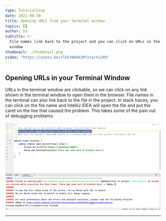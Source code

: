 ```yaml
---
type: TutorialStep
date: 2021-08-30
title: Opening URLs from your terminal window
topics: []
author: hs
subtitle: >-
  File names link back to the project and you can click on URLs in the terminal.
  window
thumbnail: ./thumbnail.png
video: "https://youtu.be/tlEkrWU0d1M?start=299"
---
```


## Opening URLs in your Terminal Window

URLs in the terminal window are clickable, so we can click on any link shown in the terminal window to open them in the browser. File names in the terminal can also link back to the file in the project. In stack traces, you can click on the file name and IntelliJ IDEA will open the file and put the caret on the line that caused the problem. This takes some of the pain out of debugging problems.

![Clickable links in the terminal window](clickable-links.png)

---
